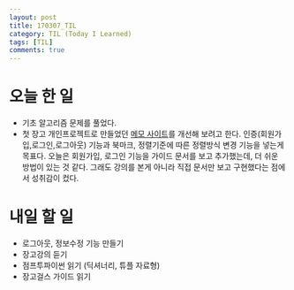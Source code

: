 ```yaml
---
layout: post
title: 170307_TIL
category: TIL (Today I Learned)
tags: [TIL]
comments: true
---
```

# 오늘 한 일
- 기초 알고리즘 문제를 풀었다.
- 첫 장고 개인프로젝트로 만들었던 [메모 사이트](http://siwabada.pythonanywhere.com/)를 개선해 보려고 한다. 인증(회원가입,로그인,로그아웃) 기능과 북마크, 정렬기준에 따른 정렬방식 변경 기능을 넣는게 목표다. 오늘은 회원가입, 로그인 기능을 가이드 문서를 보고 추가했는데, 더 쉬운 방법이 있는 것 같다. 그래도 강의를 본게 아니라 직접 문서만 보고 구현했다는 점에서 성취감이 컸다.

# 내일 할 일
- 로그아웃, 정보수정 기능 만들기 
- 장고강의 듣기
- 점프투파이썬 읽기 (딕셔너리, 튜플 자료형)
- 장고걸스 가이드 읽기
